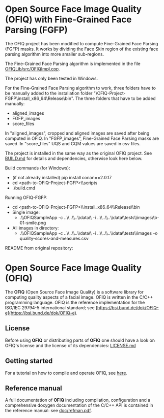 # Open Source Face Image Quality (OFIQ) with Fine-Grained Face Parsing (FGFP)

The OFIQ project has been modified to compute Fine-Grained Face Parsing (FGFP) masks. It works by dividing the Face Skin region of the existing face parsing algorithm into more smaller sub-regions.

The Fine-Grained Face Parsing algorithm is implemented in the file [OFIQLib/src/OFIQImpl.cpp](OFIQLib/src/OFIQImpl.cpp).

The project has only been tested in Windows.

For the Fine-Grained Face Parsing algorithm to work, three folders have to be manually added to the installation folder "\OFIQ-Project-FGFP\install_x86_64\Release\bin\". The three folders that have to be added manually:
  - aligned_images
  - FGFP_images
  - score_files
    
In "aligned_images", cropped and aligned images are saved after being computed in OFIQ. In "FGFP_images", Fine-Grained Face Parsing masks are saved. In "score_files" UQS and CQM values are saved in csv files.

The project is installed in the same way as the original OFIQ project. See [BUILD.md](BUILD.md) for details and dependencies, otherwise look here below.

Build commands (for Windows):
  -  (if not already installed) pip install conan==2.0.17
  - cd \<path-to-OFIQ-Project-FGFP\>\\\\scripts
  - .\\build.cmd

Running OFIQ-FGFP:
  - cd \<path-to-OFIQ-Project-FGFP\>\\\\install_x86_64\\\\Release\\\\bin
  - Single image:
    - .\\\\OFIQSampleApp -c ..\\\\..\\\\..\\\\data\\\\ -i ..\\\\..\\\\..\\\\data\\\\tests\\\\images\\\\b-01-smile.png
  - All images in directory:
    - .\\\\OFIQSampleApp -c ..\\\\..\\\\..\\\\data\\\\ -i ..\\\\..\\\\..\\\\data\\\\tests\\\\images -o quality-scores-and-measures.csv

README from original repository:

# Open Source Face Image Quality (OFIQ)

The __OFIQ__ (Open Source Face Image Quality) is a software library for computing quality 
aspects of a facial image. OFIQ is written in the C/C++ programming language.
OFIQ is the reference implementation for the ISO/IEC 29794-5 international
standard; see [https://bsi.bund.de/dok/OFIQ-e](https://bsi.bund.de/dok/OFIQ-e).

## License
Before using __OFIQ__ or distributing parts of __OFIQ__ one should have a look
on OFIQ's license and the license of its dependencies: [LICENSE.md](LICENSE.md)
  
## Getting started
For a tutorial on how to compile and operate OFIQ, see [here](BUILD.md).

## Reference manual
A full documentation of __OFIQ__ including compilation, configuration and a comprehensive doxygen documentation of 
the C/C++ API is contained in the reference manual:
see [doc/refman.pdf](doc/refman.pdf).

